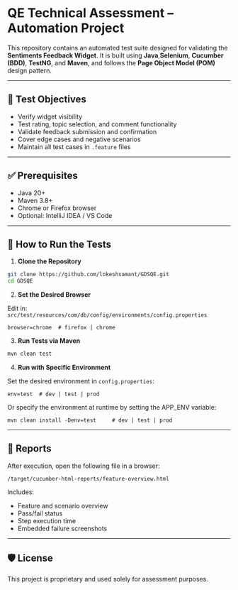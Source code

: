 
# QE Technical Assessment – Automation Project

This repository contains an automated test suite designed for validating the **Sentiments Feedback Widget**. It is built using **Java**,**Selenium**, **Cucumber (BDD)**, **TestNG**, and **Maven**, and follows the **Page Object Model (POM)** design pattern.

---

## 🧪 Test Objectives

- Verify widget visibility
- Test rating, topic selection, and comment functionality
- Validate feedback submission and confirmation
- Cover edge cases and negative scenarios
- Maintain all test cases in `.feature` files

---

## ✅ Prerequisites

- Java 20+
- Maven 3.8+
- Chrome or Firefox browser
- Optional: IntelliJ IDEA / VS Code

---

## 🚀 How to Run the Tests

1. **Clone the Repository**

```bash
git clone https://github.com/lokeshsamant/GDSQE.git
cd GDSQE
```

2. **Set the Desired Browser**

Edit in:  
`src/test/resources/com/db/config/environments/config.properties`

```properties
browser=chrome  # firefox | chrome 
```

3. **Run Tests via Maven**

```bash
mvn clean test
```

4. **Run with Specific Environment**

Set the desired environment in `config.properties`:

```properties
env=test  # dev | test | prod
```
Or specify the environment at runtime by setting the APP_ENV variable:
```properties
mvn clean install -Denv=test     # dev | test | prod
```
---

## 📄 Reports

After execution, open the following file in a browser:

```
/target/cucumber-html-reports/feature-overview.html
```

Includes:
- Feature and scenario overview
- Pass/fail status
- Step execution time
- Embedded failure screenshots

---

## 🛡️ License

This project is proprietary and used solely for assessment purposes.
